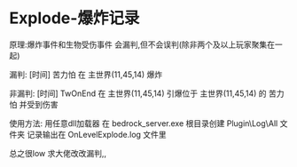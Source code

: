 # Explode-爆炸记录

原理:爆炸事件和生物受伤事件
会漏判,但不会误判(除非两个及以上玩家聚集在一起)

漏判:
[时间] 苦力怕 在 主世界(11,45,14) 爆炸

非漏判:
[时间] TwOnEnd 在 主世界(11,45,14) 引爆位于 主世界(11,45,14) 的 苦力怕 并受到伤害

使用方法:
用任意dll加载器
在 bedrock_server.exe 根目录创建 Plugin\Log\All 文件夹
记录输出在 OnLevelExplode.log 文件里

总之很low
求大佬改改漏判,,
